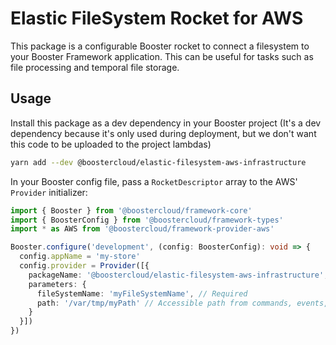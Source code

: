 # Elastic FileSystem Rocket for AWS

This package is a configurable Booster rocket to connect a filesystem to your Booster Framework application. This can be useful for tasks such as file processing and temporal file storage.

## Usage

Install this package as a dev dependency in your Booster project (It's a dev dependency because it's only used during deployment, but we don't want this code to be uploaded to the project lambdas)

```sh
yarn add --dev @boostercloud/elastic-filesystem-aws-infrastructure
```

In your Booster config file, pass a `RocketDescriptor` array to the AWS' `Provider` initializer:

```typescript
import { Booster } from '@boostercloud/framework-core'
import { BoosterConfig } from '@boostercloud/framework-types'
import * as AWS from '@boostercloud/framework-provider-aws'

Booster.configure('development', (config: BoosterConfig): void => {
  config.appName = 'my-store'
  config.provider = Provider([{
    packageName: '@boostercloud/elastic-filesystem-aws-infrastructure', 
    parameters: {
      fileSystemName: 'myFileSystemName', // Required
      path: '/var/tmp/myPath' // Accessible path from commands, events, etc. Default path is /efs
    }
  }])
})
```
